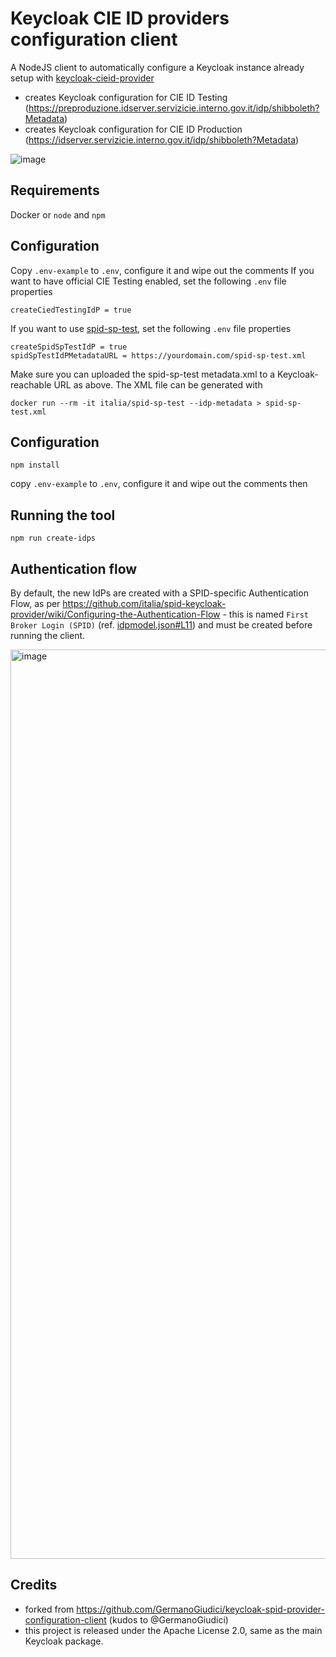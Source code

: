 # Keycloak CIE ID providers configuration client
A NodeJS client to automatically configure a Keycloak instance already setup with [keycloak-cieid-provider](https://github.com/lscorcia/keycloak-cieid-provider)

* creates Keycloak configuration for CIE ID Testing (https://preproduzione.idserver.servizicie.interno.gov.it/idp/shibboleth?Metadata)
* creates Keycloak configuration for CIE ID Production (https://idserver.servizicie.interno.gov.it/idp/shibboleth?Metadata)

![image](https://user-images.githubusercontent.com/2743637/213274003-23f10d6d-8092-418c-bccf-9df100884312.png)

## Requirements
Docker or `node` and `npm`

## Configuration
Copy `.env-example` to `.env`, configure it and wipe out the comments
If you want to have official CIE Testing enabled, set the following `.env` file properties

```
createCiedTestingIdP = true 
```

If you want to use [spid-sp-test](https://github.com/italia/spid-sp-test), set the following `.env` file properties

```
createSpidSpTestIdP = true
spidSpTestIdPMetadataURL = https://yourdomain.com/spid-sp-test.xml
```

Make sure you can uploaded the spid-sp-test metadata.xml to a Keycloak-reachable URL as above. The XML file can be generated with 

    docker run --rm -it italia/spid-sp-test --idp-metadata > spid-sp-test.xml


## Configuration
```
npm install
```

copy `.env-example` to `.env`, configure it and wipe out the comments then

## Running the tool
```
npm run create-idps
```

## Authentication flow
By default, the new IdPs are created with a SPID-specific Authentication Flow, as per https://github.com/italia/spid-keycloak-provider/wiki/Configuring-the-Authentication-Flow - this is named `First Broker Login (SPID)` (ref. [idpmodel.json#L11](https://github.com/nicolabeghin/keycloak-cieid-provider-configuration-client/blob/master/template/idpmodel.json#L11)) and must be created before running the client.

<img width="1455" alt="image" src="https://user-images.githubusercontent.com/2743637/212534098-d6add32d-db1b-4c63-b203-f37f78fee8f9.png">


## Credits
* forked from https://github.com/GermanoGiudici/keycloak-spid-provider-configuration-client (kudos to @GermanoGiudici)
* this project is released under the Apache License 2.0, same as the main Keycloak package.
